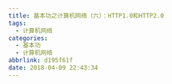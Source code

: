 ```yaml
---
title: 基本功之计算机网络（六）：HTTP1.0和HTTP2.0
tags:
  - 计算机网络
categories:
  - 基本功
  - 计算机网络
abbrlink: d195f61f
date: 2018-04-09 22:43:34
---
```

